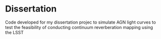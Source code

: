 # Dissertation
Code developed for my dissertation projec to simulate AGN light curves to test the feasibility of conducting continuum reverberation mapping using the LSST
